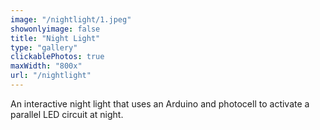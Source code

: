 ```yaml
---
image: "/nightlight/1.jpeg"
showonlyimage: false
title: "Night Light"
type: "gallery"
clickablePhotos: true
maxWidth: "800x"
url: "/nightlight"
---
```


An interactive night light that uses an Arduino and photocell to activate a parallel LED circuit at night.

